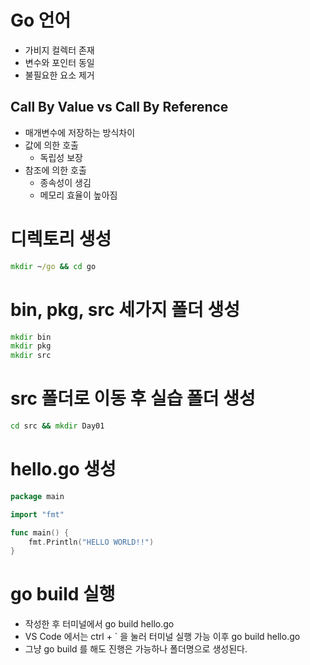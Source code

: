 # Go 언어 
- 가비지 컬렉터 존재
- 변수와 포인터 동일
- 불필요한 요소 제거

## Call By Value vs Call By Reference
- 매개변수에 저장하는 방식차이
- 값에 의한 호출
    - 독립성 보장
- 참조에 의한 호출
    - 종속성이 생김
    - 메모리 효율이 높아짐

# 디렉토리 생성
``` cmd
mkdir ~/go && cd go
```
# bin, pkg, src 세가지 폴더 생성
``` cmd
mkdir bin
mkdir pkg
mkdir src
```

# src 폴더로 이동 후 실습 폴더 생성
```cmd
cd src && mkdir Day01
```

# hello.go 생성
```go
package main

import "fmt"

func main() {
    fmt.Println("HELLO WORLD!!")
}
```

# go build 실행
-  작성한 후 터미널에서 go build hello.go
-  VS Code 에서는 ctrl + ` 을 눌러 터미널 실행 가능 이후 go build hello.go
- 그냥 go build 를 해도 진행은 가능하나 폴더명으로 생성된다.

